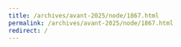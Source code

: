 ```yaml
---
title: /archives/avant-2025/node/1867.html
permalink: /archives/avant-2025/node/1867.html
redirect: /
---
```

